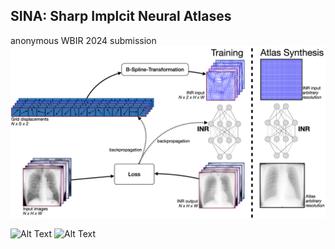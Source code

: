 ## SINA: Sharp Implcit Neural Atlases

anonymous WBIR 2024 submission
![image info](./src/overview.png)


![Alt Text](.src/JSRT_loop.gif)
![Alt Text](.src/OASIS_loop.gif)
